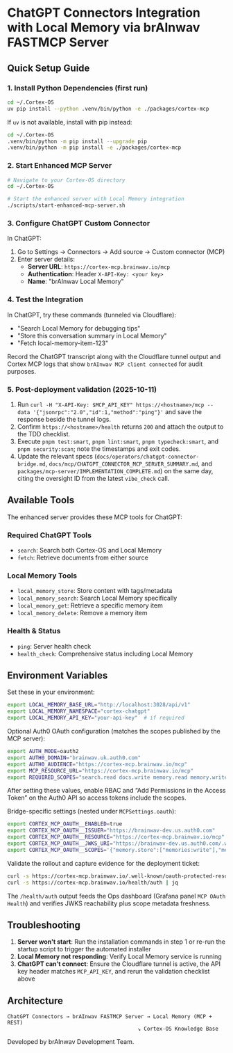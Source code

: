 # ChatGPT Connectors Integration with Local Memory via brAInwav FASTMCP Server

## Quick Setup Guide

### 1. Install Python Dependencies (first run)

```bash
cd ~/.Cortex-OS
uv pip install --python .venv/bin/python -e ./packages/cortex-mcp
```

If `uv` is not available, install with pip instead:

```bash
cd ~/.Cortex-OS
.venv/bin/python -m pip install --upgrade pip
.venv/bin/python -m pip install -e ./packages/cortex-mcp
```

### 2. Start Enhanced MCP Server

```bash
# Navigate to your Cortex-OS directory
cd ~/.Cortex-OS

# Start the enhanced server with Local Memory integration
./scripts/start-enhanced-mcp-server.sh
```

### 3. Configure ChatGPT Custom Connector

In ChatGPT:

1. Go to Settings → Connectors → Add source → Custom connector (MCP)
2. Enter server details:
   - **Server URL**: `https://cortex-mcp.brainwav.io/mcp`
   - **Authentication**: Header `X-API-Key: <your key>`
   - **Name**: "brAInwav Local Memory"

### 4. Test the Integration

In ChatGPT, try these commands (tunneled via Cloudflare):

- "Search Local Memory for debugging tips"
- "Store this conversation summary in Local Memory"
- "Fetch local-memory-item-123"

Record the ChatGPT transcript along with the Cloudflare tunnel output and Cortex MCP logs that show `brAInwav MCP client connected` for audit purposes.

### 5. Post-deployment validation (2025-10-11)

1. Run `curl -H "X-API-Key: $MCP_API_KEY" https://<hostname>/mcp --data '{"jsonrpc":"2.0","id":1,"method":"ping"}'` and save the response beside the tunnel logs.
2. Confirm `https://<hostname>/health` returns `200` and attach the output to the TDD checklist.
3. Execute `pnpm test:smart`, `pnpm lint:smart`, `pnpm typecheck:smart`, and `pnpm security:scan`; note the timestamps and exit codes.
4. Update the relevant specs (`docs/operators/chatgpt-connector-bridge.md`, `docs/mcp/CHATGPT_CONNECTOR_MCP_SERVER_SUMMARY.md`, and `packages/mcp-server/IMPLEMENTATION_COMPLETE.md`) on the same day, citing the oversight ID from the latest `vibe_check` call.
## Available Tools

The enhanced server provides these MCP tools for ChatGPT:

### Required ChatGPT Tools

- `search`: Search both Cortex-OS and Local Memory
- `fetch`: Retrieve documents from either source

### Local Memory Tools  

- `local_memory_store`: Store content with tags/metadata
- `local_memory_search`: Search Local Memory specifically
- `local_memory_get`: Retrieve a specific memory item
- `local_memory_delete`: Remove a memory item

### Health & Status

- `ping`: Server health check
- `health_check`: Comprehensive status including Local Memory

## Environment Variables

Set these in your environment:

```bash
export LOCAL_MEMORY_BASE_URL="http://localhost:3028/api/v1"
export LOCAL_MEMORY_NAMESPACE="cortex-chatgpt"
export LOCAL_MEMORY_API_KEY="your-api-key"  # if required
```

Optional Auth0 OAuth configuration (matches the scopes published by the MCP server):

```bash
export AUTH_MODE=oauth2
export AUTH0_DOMAIN="brainwav.uk.auth0.com"
export AUTH0_AUDIENCE="https://cortex-mcp.brainwav.io/mcp"
export MCP_RESOURCE_URL="https://cortex-mcp.brainwav.io/mcp"
export REQUIRED_SCOPES="search.read docs.write memory.read memory.write memory.delete"
```

After setting these values, enable RBAC and “Add Permissions in the Access Token” on the Auth0 API so access tokens include the scopes.

Bridge-specific settings (nested under `MCPSettings.oauth`):

```bash
export CORTEX_MCP_OAUTH__ENABLED=true
export CORTEX_MCP_OAUTH__ISSUER="https://brainwav-dev.us.auth0.com"
export CORTEX_MCP_OAUTH__RESOURCE="https://cortex-mcp.brainwav.io/mcp"
export CORTEX_MCP_OAUTH__JWKS_URI="https://brainwav-dev.us.auth0.com/.well-known/jwks.json"   # optional override
export CORTEX_MCP_OAUTH__SCOPES='{"memory.store":["memories:write"],"memory.search":["memories:read"],"search":["knowledge:read"]}'
```

Validate the rollout and capture evidence for the deployment ticket:

```bash
curl -s https://cortex-mcp.brainwav.io/.well-known/oauth-protected-resource | jq
curl -s https://cortex-mcp.brainwav.io/health/auth | jq
```

The `/health/auth` output feeds the Ops dashboard (Grafana panel `MCP OAuth Health`) and verifies JWKS reachability plus scope metadata freshness.

## Troubleshooting

1. **Server won't start**: Run the installation commands in step 1 or re-run the startup script to trigger the automated installer
2. **Local Memory not responding**: Verify Local Memory service is running
3. **ChatGPT can't connect**: Ensure the Cloudflare tunnel is active, the API key header matches `MCP_API_KEY`, and rerun the validation checklist above

## Architecture

```text
ChatGPT Connectors → brAInwav FASTMCP Server → Local Memory (MCP + REST)
                                          ↘ Cortex-OS Knowledge Base
```

Developed by brAInwav Development Team.
